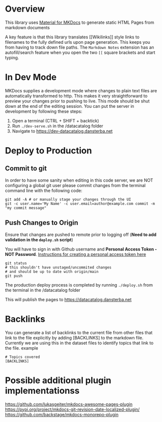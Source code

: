 # Overview
This library uses [Material for MKDocs](https://squidfunk.github.io/mkdocs-material/reference/) to generate static HTML Pages from markdown documents

A key feature is that this library translates [[Wikilinks]] style links to filenames to the fully defined urls upon page generation. This keeps you from having to track down file paths. The `Markdown Notes` extension has an autofill/search feature when you open the two `[[` square brackets and start typing.

# In Dev Mode
MKDocs supplies a development mode where changes to plain text files are automatically transformed to http. This makes it very straightforward to preview your changes prior to pushing to live. This mode should be shut down at the end of the editing session.
You can put the server in development by following these steps:

1. Open a terminal (CTRL + SHIFT + backtick) 
2. Run `./dev-serve.sh` in the /datacatalog folder
3. Navigate to https://dev-datacatalog.dansterba.net

# Deploy to Production
## Commit to git
In order to have some sanity when editing in this code server, we are NOT configuring a global git user
please commit changes from the terminal command line with the following code:
```
git add -A # or manually stage your changes through the UI
git -c user.name='My Name' -c user.email=author@example.com commit -m "my commit message"
```
## Push Changes to Origin
Ensure that changes are pushed to remote prior to logging off (**Need to add validation in the `deploy.sh` script**)

You will have to sign in with Github username and **Personal Access Token - NOT Password**. [Instructions for creating a personal access token here](https://docs.github.com/en/authentication/keeping-your-account-and-data-secure/creating-a-personal-access-token)
```
git status 
# this shouldn't have unstaged/uncommited changes
# and should be up to date with origin/main
git push
```

The production deploy process is completed by running `./deploy.sh` from the terminal in the /datacatalog folder

This will publish the pages to https://datacatalog.dansterba.net

# Backlinks
You can generate a list of backlinks to the current file from other files that link to the file explicitly by adding [BACKLINKS] to the markdown file. Currently we are using this in the dataset files to identify topics that link to the file.
example
```
# Topics covered
[BACKLINKS]
```

# Possible additional plugin implementationss
https://github.com/lukasgeiter/mkdocs-awesome-pages-plugin
https://pypi.org/project/mkdocs-git-revision-date-localized-plugin/
https://github.com/backstage/mkdocs-monorepo-plugin

